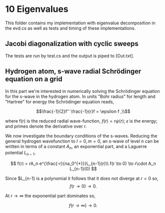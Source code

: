 # 10 Eigenvalues
This folder contains my implementation with eigenvalue decomposition in the evd.cs as well as tests and timing of these implementations.

## Jacobi diagonalization with cyclic sweeps
The tests are run by test.cs and the output is piped to [Out.txt].

## Hydrogen atom, s-wave radial Schrödinger equation on a grid
In this part we're interested in numerically solving the Schrödinger equation for the s-wave in the hydrogen atom. 
In units "Bohr radius" for length and "Hartree" for energy the Schrödinger equation reads,

$$\frac{-1}{2}f'' \frac{-1}{r}f = \epsilon f ,\\$$

where f(r) is the reduced radial wave-function, $f(r)=r\psi(r)$; $\epsilon$ is the energy; and primes denote the derivative over r.

We now investigate the boundary conditions of the s-waves. Reducing the general hydrogen wavefunction to $l=0,\, m=0$, an s-wave of level $n$ can be written in terms of a constant $A_n$, an exponential part, and a Laguerre potential $L_{n-1}$.

$$
f(r) = rA_n e^{\frac{-r}{na_0^{*}}}L_{n-1}(r)\\
f(r \to 0) \to r\cdot A_n L_{n-1}(0)
$$

Since $L_{n-1} is a polynomial it follows that it does not diverge at $r=0$ so,
$$
f(r \to 0) \to 0.
$$

At $r\to\infty$ the exponential part dominates so,

$$f(r\to\infty) \to 0 .$$


